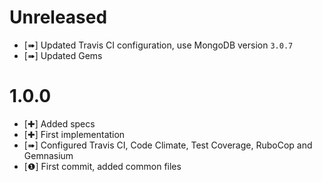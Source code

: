 Unreleased
==========

* [➠] Updated Travis CI configuration, use MongoDB version `3.0.7`
* [➠] Updated Gems

1.0.0
=====

* [✚] Added specs
* [✚] First implementation
* [➠] Configured Travis CI, Code Climate, Test Coverage, RuboCop and Gemnasium
* [❶] First commit, added common files
